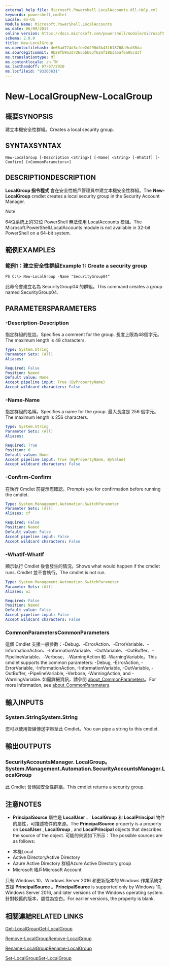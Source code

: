 ```yaml
---
external help file: Microsoft.Powershell.LocalAccounts.dll-Help.xml
keywords: powershell,cmdlet
Locale: en-US
Module Name: Microsoft.PowerShell.LocalAccounts
ms.date: 06/09/2017
online version: https://docs.microsoft.com/powershell/module/microsoft.powershell.localaccounts/new-localgroup?view=powershell-5.1&WT.mc_id=ps-gethelp
schema: 2.0.0
title: New-LocalGroup
ms.openlocfilehash: de66ad724d3cfee2d296d3b431618768a9cd38da
ms.sourcegitcommit: 9b28fb9a3d72655bb63f62af18b3a5af6a05cd3f
ms.translationtype: MT
ms.contentlocale: zh-TW
ms.lasthandoff: 07/07/2020
ms.locfileid: "93203631"
---
```

# <span data-ttu-id="2d304-103">New-LocalGroup</span><span class="sxs-lookup"><span data-stu-id="2d304-103">New-LocalGroup</span></span>

## <span data-ttu-id="2d304-104">概要</span><span class="sxs-lookup"><span data-stu-id="2d304-104">SYNOPSIS</span></span>
<span data-ttu-id="2d304-105">建立本機安全性群組。</span><span class="sxs-lookup"><span data-stu-id="2d304-105">Creates a local security group.</span></span>

## <span data-ttu-id="2d304-106">SYNTAX</span><span class="sxs-lookup"><span data-stu-id="2d304-106">SYNTAX</span></span>

```
New-LocalGroup [-Description <String>] [-Name] <String> [-WhatIf] [-Confirm] [<CommonParameters>]
```

## <span data-ttu-id="2d304-107">DESCRIPTION</span><span class="sxs-lookup"><span data-stu-id="2d304-107">DESCRIPTION</span></span>
<span data-ttu-id="2d304-108">**LocalGroup 指令程式** 會在安全性帳戶管理員中建立本機安全性群組。</span><span class="sxs-lookup"><span data-stu-id="2d304-108">The **New-LocalGroup** cmdlet creates a local security group in the Security Account Manager.</span></span>

> [!NOTE]
> <span data-ttu-id="2d304-109">64位系統上的32位 PowerShell 無法使用 LocalAccounts 模組。</span><span class="sxs-lookup"><span data-stu-id="2d304-109">The Microsoft.PowerShell.LocalAccounts module is not available in 32-bit PowerShell on a 64-bit system.</span></span>

## <span data-ttu-id="2d304-110">範例</span><span class="sxs-lookup"><span data-stu-id="2d304-110">EXAMPLES</span></span>

### <span data-ttu-id="2d304-111">範例1：建立安全性群組</span><span class="sxs-lookup"><span data-stu-id="2d304-111">Example 1: Create a security group</span></span>

```
PS C:\> New-LocalGroup -Name "SecurityGroup04"
```

<span data-ttu-id="2d304-112">此命令會建立名為 SecurityGroup04 的群組。</span><span class="sxs-lookup"><span data-stu-id="2d304-112">This command creates a group named SecurityGroup04.</span></span>

## <span data-ttu-id="2d304-113">PARAMETERS</span><span class="sxs-lookup"><span data-stu-id="2d304-113">PARAMETERS</span></span>

### <span data-ttu-id="2d304-114">-Description</span><span class="sxs-lookup"><span data-stu-id="2d304-114">-Description</span></span>
<span data-ttu-id="2d304-115">指定群組的批註。</span><span class="sxs-lookup"><span data-stu-id="2d304-115">Specifies a comment for the group.</span></span>
<span data-ttu-id="2d304-116">長度上限為48個字元。</span><span class="sxs-lookup"><span data-stu-id="2d304-116">The maximum length is 48 characters.</span></span>

```yaml
Type: System.String
Parameter Sets: (All)
Aliases:

Required: False
Position: Named
Default value: None
Accept pipeline input: True (ByPropertyName)
Accept wildcard characters: False
```

### <span data-ttu-id="2d304-117">-Name</span><span class="sxs-lookup"><span data-stu-id="2d304-117">-Name</span></span>
<span data-ttu-id="2d304-118">指定群組的名稱。</span><span class="sxs-lookup"><span data-stu-id="2d304-118">Specifies a name for the group.</span></span>
<span data-ttu-id="2d304-119">最大長度是 256 個字元。</span><span class="sxs-lookup"><span data-stu-id="2d304-119">The maximum length is 256 characters.</span></span>

```yaml
Type: System.String
Parameter Sets: (All)
Aliases:

Required: True
Position: 0
Default value: None
Accept pipeline input: True (ByPropertyName, ByValue)
Accept wildcard characters: False
```

### <span data-ttu-id="2d304-120">-Confirm</span><span class="sxs-lookup"><span data-stu-id="2d304-120">-Confirm</span></span>
<span data-ttu-id="2d304-121">在執行 Cmdlet 前提示您確認。</span><span class="sxs-lookup"><span data-stu-id="2d304-121">Prompts you for confirmation before running the cmdlet.</span></span>

```yaml
Type: System.Management.Automation.SwitchParameter
Parameter Sets: (All)
Aliases: cf

Required: False
Position: Named
Default value: False
Accept pipeline input: False
Accept wildcard characters: False
```

### <span data-ttu-id="2d304-122">-WhatIf</span><span class="sxs-lookup"><span data-stu-id="2d304-122">-WhatIf</span></span>
<span data-ttu-id="2d304-123">顯示執行 Cmdlet 後會發生的情況。</span><span class="sxs-lookup"><span data-stu-id="2d304-123">Shows what would happen if the cmdlet runs.</span></span>
<span data-ttu-id="2d304-124">Cmdlet 並不會執行。</span><span class="sxs-lookup"><span data-stu-id="2d304-124">The cmdlet is not run.</span></span>

```yaml
Type: System.Management.Automation.SwitchParameter
Parameter Sets: (All)
Aliases: wi

Required: False
Position: Named
Default value: False
Accept pipeline input: False
Accept wildcard characters: False
```

### <span data-ttu-id="2d304-125">CommonParameters</span><span class="sxs-lookup"><span data-stu-id="2d304-125">CommonParameters</span></span>
<span data-ttu-id="2d304-126">這個 Cmdlet 支援一般參數：-Debug、-ErrorAction、-ErrorVariable、-InformationAction、-InformationVariable、-OutVariable、-OutBuffer、-PipelineVariable、-Verbose、-WarningAction 和 -WarningVariable。</span><span class="sxs-lookup"><span data-stu-id="2d304-126">This cmdlet supports the common parameters: -Debug, -ErrorAction, -ErrorVariable, -InformationAction, -InformationVariable, -OutVariable, -OutBuffer, -PipelineVariable, -Verbose, -WarningAction, and -WarningVariable.</span></span> <span data-ttu-id="2d304-127">如需詳細資訊，請參閱 [about_CommonParameters](https://go.microsoft.com/fwlink/?LinkID=113216)。</span><span class="sxs-lookup"><span data-stu-id="2d304-127">For more information, see [about_CommonParameters](https://go.microsoft.com/fwlink/?LinkID=113216).</span></span>

## <span data-ttu-id="2d304-128">輸入</span><span class="sxs-lookup"><span data-stu-id="2d304-128">INPUTS</span></span>

### <span data-ttu-id="2d304-129">System.String</span><span class="sxs-lookup"><span data-stu-id="2d304-129">System.String</span></span>
<span data-ttu-id="2d304-130">您可以使用管線傳送字串至此 Cmdlet。</span><span class="sxs-lookup"><span data-stu-id="2d304-130">You can pipe a string to this cmdlet.</span></span>

## <span data-ttu-id="2d304-131">輸出</span><span class="sxs-lookup"><span data-stu-id="2d304-131">OUTPUTS</span></span>

### <span data-ttu-id="2d304-132">SecurityAccountsManager. LocalGroup。</span><span class="sxs-lookup"><span data-stu-id="2d304-132">System.Management.Automation.SecurityAccountsManager.LocalGroup</span></span>
<span data-ttu-id="2d304-133">此 Cmdlet 會傳回安全性群組。</span><span class="sxs-lookup"><span data-stu-id="2d304-133">This cmdlet returns a security group.</span></span>

## <span data-ttu-id="2d304-134">注意</span><span class="sxs-lookup"><span data-stu-id="2d304-134">NOTES</span></span>

* <span data-ttu-id="2d304-135">**PrincipalSource** 屬性是 **LocalUser** 、 **LocalGroup** 和 **LocalPrincipal** 物件的屬性，可描述物件的來源。</span><span class="sxs-lookup"><span data-stu-id="2d304-135">The **PrincipalSource** property is a property on **LocalUser** , **LocalGroup** , and **LocalPrincipal** objects that describes the source of the object.</span></span> <span data-ttu-id="2d304-136">可能的來源如下所示：</span><span class="sxs-lookup"><span data-stu-id="2d304-136">The possible sources are as follows:</span></span>

- <span data-ttu-id="2d304-137">本機</span><span class="sxs-lookup"><span data-stu-id="2d304-137">Local</span></span>
- <span data-ttu-id="2d304-138">Active Directory</span><span class="sxs-lookup"><span data-stu-id="2d304-138">Active Directory</span></span>
- <span data-ttu-id="2d304-139">Azure Active Directory 群組</span><span class="sxs-lookup"><span data-stu-id="2d304-139">Azure Active Directory group</span></span>
- <span data-ttu-id="2d304-140">Microsoft 帳戶</span><span class="sxs-lookup"><span data-stu-id="2d304-140">Microsoft Account</span></span>

<span data-ttu-id="2d304-141">只有 Windows 10、Windows Server 2016 和更新版本的 Windows 作業系統才支援 **PrincipalSource** 。</span><span class="sxs-lookup"><span data-stu-id="2d304-141">**PrincipalSource** is supported only by Windows 10, Windows Server 2016, and later versions of the Windows operating system.</span></span> <span data-ttu-id="2d304-142">針對較舊的版本，屬性為空白。</span><span class="sxs-lookup"><span data-stu-id="2d304-142">For earlier versions, the property is blank.</span></span>

## <span data-ttu-id="2d304-143">相關連結</span><span class="sxs-lookup"><span data-stu-id="2d304-143">RELATED LINKS</span></span>

[<span data-ttu-id="2d304-144">Get-LocalGroup</span><span class="sxs-lookup"><span data-stu-id="2d304-144">Get-LocalGroup</span></span>](Get-LocalGroup.md)

[<span data-ttu-id="2d304-145">Remove-LocalGroup</span><span class="sxs-lookup"><span data-stu-id="2d304-145">Remove-LocalGroup</span></span>](Remove-LocalGroup.md)

[<span data-ttu-id="2d304-146">Rename-LocalGroup</span><span class="sxs-lookup"><span data-stu-id="2d304-146">Rename-LocalGroup</span></span>](Rename-LocalGroup.md)

[<span data-ttu-id="2d304-147">Set-LocalGroup</span><span class="sxs-lookup"><span data-stu-id="2d304-147">Set-LocalGroup</span></span>](Set-LocalGroup.md)
